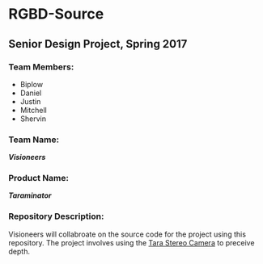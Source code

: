 # RGBD-Source
## Senior Design Project, Spring 2017
### Team Members:
- Biplow
- Daniel
- Justin
- Mitchell
- Shervin

### Team Name:
**_Visioneers_**
### Product Name:
**_Taraminator_**
### Repository Description:
Visioneers will collabroate on the source code for the project using this repository.
The project involves using the [Tara Stereo Camera](https://www.e-consystems.com/3D-USB-stereo-camera.asp) to preceive depth.
